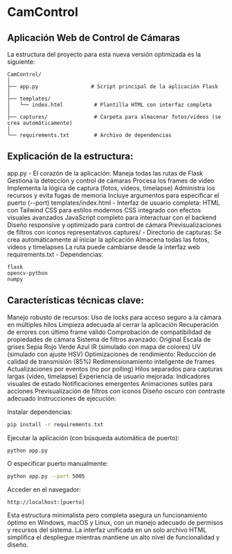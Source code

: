 # CamControl
## Aplicación Web de Control de Cámaras

La estructura del proyecto para esta nueva versión optimizada es la siguiente:

```text
CamControl/
│
├── app.py                 # Script principal de la aplicación Flask
│
├── templates/
│   └── index.html          # Plantilla HTML con interfaz completa
│
├── captures/               # Carpeta para almacenar fotos/videos (se crea automáticamente)
│
└── requirements.txt        # Archivo de dependencias
```

## Explicación de la estructura:

app.py - El corazón de la aplicación:
Maneja todas las rutas de Flask
Gestiona la detección y control de cámaras
Procesa los frames de video
Implementa la lógica de captura (fotos, videos, timelapse)
Administra los recursos y evita fugas de memoria
Incluye argumentos para especificar el puerto (--port)
templates/index.html - Interfaz de usuario completa:
HTML con Tailwind CSS para estilos modernos
CSS integrado con efectos visuales avanzados
JavaScript completo para interactuar con el backend
Diseño responsive y optimizado para control de cámara
Previsualizaciones de filtros con iconos representativos
captures/ - Directorio de capturas:
Se crea automáticamente al iniciar la aplicación
Almacena todas las fotos, videos y timelapses
La ruta puede cambiarse desde la interfaz web
requirements.txt - Dependencias:
```text
flask
opencv-python
numpy
```

## Características técnicas clave:

Manejo robusto de recursos:
Uso de locks para acceso seguro a la cámara en múltiples hilos
Limpieza adecuada al cerrar la aplicación
Recuperación de errores con último frame válido
Comprobación de compatibilidad de propiedades de cámara
Sistema de filtros avanzado:
Original
Escala de grises
Sepia
Rojo
Verde
Azul
IR (simulado con mapa de colores)
UV (simulado con ajuste HSV)
Optimizaciones de rendimiento:
Reducción de calidad de transmisión (85%)
Redimensionamiento inteligente de frames
Actualizaciones por eventos (no por polling)
Hilos separados para capturas largas (video, timelapse)
Experiencia de usuario mejorada:
Indicadores visuales de estado
Notificaciones emergentes
Animaciones sutiles para acciones
Previsualización de filtros con iconos
Diseño oscuro con contraste adecuado
Instrucciones de ejecución:

Instalar dependencias:
```bash
pip install -r requirements.txt
```
Ejecutar la aplicación (con búsqueda automática de puerto):
```bash
python app.py
```
O especificar puerto manualmente:
```bash
python app.py --port 5005
```
Acceder en el navegador:
```text
http://localhost:[puerto]
```
Esta estructura minimalista pero completa asegura un funcionamiento óptimo en Windows, macOS y Linux, con un manejo adecuado de permisos y recursos del sistema. La interfaz unificada en un solo archivo HTML simplifica el despliegue mientras mantiene un alto nivel de funcionalidad y diseño.
